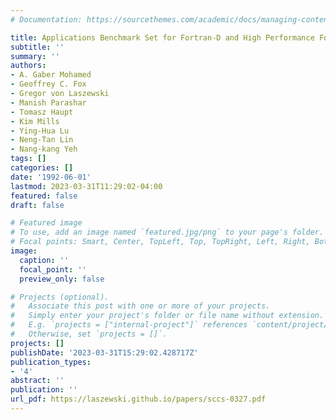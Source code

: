 ```yaml
---
# Documentation: https://sourcethemes.com/academic/docs/managing-content/

title: Applications Benchmark Set for Fortran-D and High Performance Fortran
subtitle: ''
summary: ''
authors:
- A. Gaber Mohamed
- Geoffrey C. Fox
- Gregor von Laszewski
- Manish Parashar
- Tomasz Haupt
- Kim Mills
- Ying-Hua Lu
- Neng-Tan Lin
- Nang-kang Yeh
tags: []
categories: []
date: '1992-06-01'
lastmod: 2023-03-31T11:29:02-04:00
featured: false
draft: false

# Featured image
# To use, add an image named `featured.jpg/png` to your page's folder.
# Focal points: Smart, Center, TopLeft, Top, TopRight, Left, Right, BottomLeft, Bottom, BottomRight.
image:
  caption: ''
  focal_point: ''
  preview_only: false

# Projects (optional).
#   Associate this post with one or more of your projects.
#   Simply enter your project's folder or file name without extension.
#   E.g. `projects = ["internal-project"]` references `content/project/deep-learning/index.md`.
#   Otherwise, set `projects = []`.
projects: []
publishDate: '2023-03-31T15:29:02.428717Z'
publication_types:
- '4'
abstract: ''
publication: ''
url_pdf: https://laszewski.github.io/papers/sccs-0327.pdf
---
```

